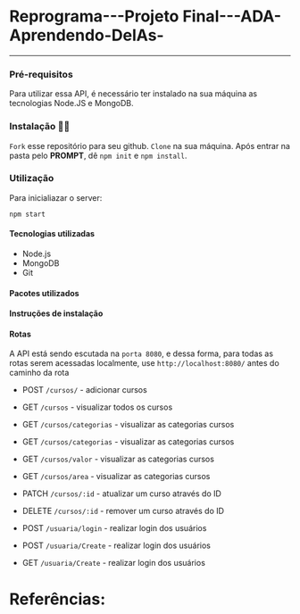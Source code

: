 # Reprograma---Projeto Final---ADA-Aprendendo-DelAs-

> 
------------
### Pré-requisitos

Para utilizar essa API, é necessário ter instalado na sua máquina as tecnologias Node.JS e MongoDB.

### Instalação :woman_technologist:

`Fork` esse repositório para seu github. `Clone` na sua máquina. Após entrar na pasta pelo **PROMPT**, dê `npm init` e `npm install`.

### Utilização 

Para inicialiazar o server:
```
npm start
```

#### Tecnologias utilizadas
- Node.js
- MongoDB
- Git

#### Pacotes utilizados

#### Instruções de instalação

#### Rotas
A API está sendo escutada na `porta 8080`, e  dessa forma, para todas as rotas serem acessadas localmente, use `http://localhost:8080/` antes do caminho da rota

- POST `/cursos/` - adicionar cursos 

- GET `/cursos` - visualizar todos os cursos 

- GET `/cursos/categorias` - visualizar as categorias cursos 

- GET `/cursos/categorias` - visualizar as categorias cursos 

- GET `/cursos/valor` - visualizar as categorias cursos 

- GET `/cursos/area` - visualizar as categorias cursos 

- PATCH `/cursos/:id` - atualizar um curso através do ID

- DELETE `/cursos/:id` - remover um curso através do ID

- POST `/usuaria/login` - realizar login dos usuários

- POST `/usuaria/Create` - realizar login dos usuários

- GET `/usuaria/Create` - realizar login dos usuários

# Referências:
